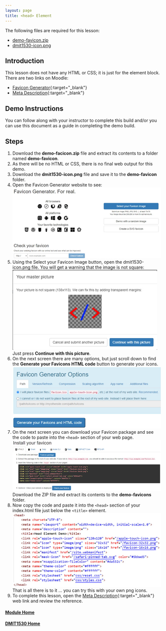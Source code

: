 ```yaml
---
layout: page
title: <head> Element
---
```

The following files are required for this lesson:
* [demo-favicon.zip](files/demo-favicon.zip)
* [dmit1530-icon.png](files/dmit1530-icon.png)

## Introduction
This lesson does not have any HTML or CSS; it is just for the <head> element block. There are two links on Moodle:
* [Favicon Generator](https://realfavicongenerator.net/){:target="_blank"}
* [Meta Description](https://moz.com/learn/seo/meta-description#:~:text=The%20meta%20description%20is%20an,can%20influence%20click-through%20rates.){:target="_blank"}

## Demo Instructions
You can follow along with your instructor to complete this build and/or you can use this document as a guide in completing the demo build.

## Steps
1.	Download the **demo-facicon.zip** file and extract its contents to a folder named **demo-favicon**.
2.	As there will be no HTML or CSS, there is no final web output for this demo.
3.	Download the **dmit1530-icon.png** file and save it to the **demo-favicon** folder.
4.	Open the Favicon Generator website to see:<br>
![favicon-01.jpg](files/favicon-01.jpg)
5.	Using the Select your Favicon Image button, open the dmit1530-icon.png file. You will get a warning that the image is not square:<br>
![favicon-02.jpg](files/favicon-02.jpg)<br>
Just press **Continue with this picture**.
6.	On the next screen there are many options, but just scroll down to find the
**Generate your Favicons HTML code** button to generate your icons.<br>
![favicon-03.jpg](files/favicon-03.jpg)
7.	On the next screen you can download your Favicon package and see the code to paste into the `<head>` section of your web page.<br>
![favicon-04.jpg](files/favicon-04.jpg)<br>
Download the ZIP file and extract its contents to the **demo-favicons** folder.
8.	Now copy the code and paste it into the `<head>` section of your index.html file just below the `<title>` element.<br>
![head-index.01.jpg](files/head-index-01.jpg)<br>
That is all there is to it … you can try this with your own png icons.
9.	To complete this lesson, open the [Meta Description](https://moz.com/learn/seo/meta-description#:~:text=The%20meta%20description%20is%20an,can%20influence%20click-through%20rates.){:target="_blank"} web link and review the reference.

#### [Module Home](../)
#### [DMIT1530 Home](../../)